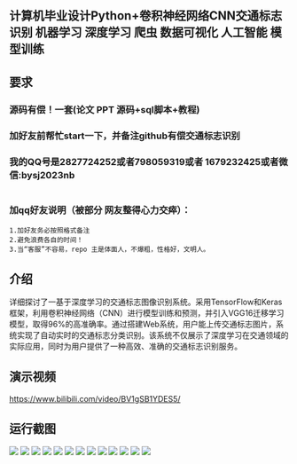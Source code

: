 ## 计算机毕业设计Python+卷积神经网络CNN交通标志识别 机器学习 深度学习 爬虫 数据可视化 人工智能 模型训练

## 要求
### 源码有偿！一套(论文 PPT 源码+sql脚本+教程)

### 
### 加好友前帮忙start一下，并备注github有偿交通标志识别
### 我的QQ号是2827724252或者798059319或者 1679232425或者微信:bysj2023nb

# 

### 加qq好友说明（被部分 网友整得心力交瘁）：
    1.加好友务必按照格式备注
    2.避免浪费各自的时间！
    3.当“客服”不容易，repo 主是体面人，不爆粗，性格好，文明人。
## 介绍
详细探讨了一基于深度学习的交通标志图像识别系统。采用TensorFlow和Keras框架，利用卷积神经网络（CNN）进行模型训练和预测，并引入VGG16迁移学习模型，取得96%的高准确率。通过搭建Web系统，用户能上传交通标志图片，系统实现了自动实时的交通标志分类识别。该系统不仅展示了深度学习在交通领域的实际应用，同时为用户提供了一种高效、准确的交通标志识别服务。


## 演示视频
https://www.bilibili.com/video/BV1gSB1YDES5/

## 运行截图
![](1.png)
![](2.png)
![](3.png)
![](4.png)
![](5.png)
![](6.png)
![](7.png)
![](8.png)
![](9.png)
![](10.png)
![](11.png)
![](12.png)
![](13.png)


